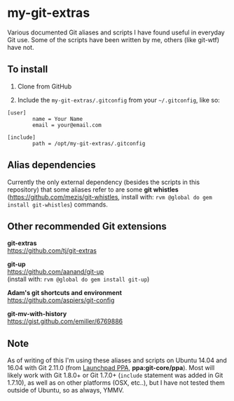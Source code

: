 
my-git-extras
=============

Various documented Git aliases and scripts I have found useful in everyday Git use. Some of the scripts have been written by me, others (like git-wtf) have not.


To install
----------

1) Clone from GitHub

2) Include the `my-git-extras/.gitconfig` from your `~/.gitconfig`, like so:

```
[user]
        name = Your Name
        email = your@email.com

[include]
        path = /opt/my-git-extras/.gitconfig
```


Alias dependencies
------------------

Currently the only external dependency (besides the scripts in this repository) that some aliases refer to are some **git whistles** (https://github.com/mezis/git-whistles, install with: `rvm @global do gem install git-whistles`) commands.


Other recommended Git extensions
--------------------------------

**git-extras**  
https://github.com/tj/git-extras

**git-up**  
https://github.com/aanand/git-up<br />
(install with: `rvm @global do gem install git-up`)


**Adam's git shortcuts and environment**  
https://github.com/aspiers/git-config

**git-mv-with-history**  
https://gist.github.com/emiller/6769886


Note
----

As of writing of this I'm using these aliases and scripts on Ubuntu 14.04 and 16.04 with Git 2.11.0 (from [Launchpad PPA](https://launchpad.net/~git-core/+archive/ubuntu/ppa), **ppa:git-core/ppa**). Most will likely work with Git 1.8.0+ or Git 1.7.0+ (`include` statement was added in Git 1.7.10), as well as on other platforms (OSX, etc..), but I have not tested them outside of Ubuntu, so as always, YMMV.
